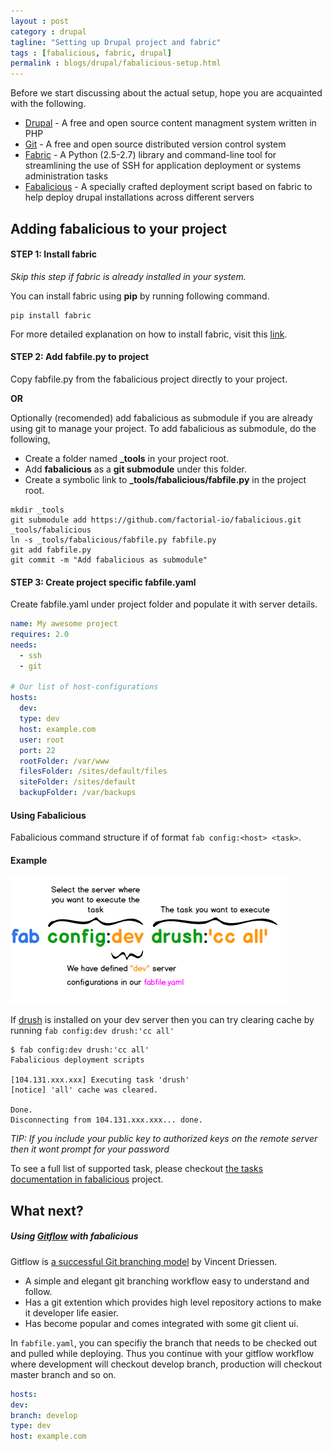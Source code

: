 ```yaml
---
layout : post
category : drupal
tagline: "Setting up Drupal project and fabric"
tags : [fabalicious, fabric, drupal]
permalink : blogs/drupal/fabalicious-setup.html
---
```


Before we start discussing about the actual setup, hope you are acquainted with the following.

- [Drupal](https://www.drupal.org) - A free and open source content managment system written in PHP
- [Git](https://git-scm.com/) - A free and open source distributed version control system
- [Fabric](http://www.fabfile.org/index.html) - A Python (2.5-2.7) library and command-line tool for streamlining the use of SSH for application deployment or systems administration tasks
- [Fabalicious](link) - A specially crafted deployment script based on fabric to help deploy drupal installations across different servers


## Adding fabalicious to your project

#### STEP 1: Install **fabric**

_Skip this step if fabric is already installed in your system._

You can install fabric using **pip** by running following command.

```
pip install fabric
```

For more detailed explanation on how to install fabric, visit this [link](http://www.fabfile.org/installing.html).

#### STEP 2: Add **fabfile.py** to project

Copy fabfile.py from the fabalicious project directly to your project.

**OR**

Optionally (recomended) add fabalicious as submodule if you are already using git to manage your project. To add fabalicious as submodule, do the following,

- Create a folder named **_tools** in your project root.
- Add **fabalicious** as a **git submodule** under this folder.
- Create a symbolic link to **_tools/fabalicious/fabfile.py** in the project root.


```
mkdir _tools
git submodule add https://github.com/factorial-io/fabalicious.git _tools/fabalicious
ln -s _tools/fabalicious/fabfile.py fabfile.py
git add fabfile.py
git commit -m "Add fabalicious as submodule"
```
#### STEP 3: Create project specific **fabfile.yaml**
Create fabfile.yaml under project folder and populate it with server details.

```yaml
name: My awesome project
requires: 2.0
needs:
  - ssh
  - git

# Our list of host-configurations
hosts:
  dev:
  type: dev
  host: example.com
  user: root
  port: 22
  rootFolder: /var/www
  filesFolder: /sites/default/files
  siteFolder: /sites/default
  backupFolder: /var/backups
```
#### Using Fabalicious

Fabalicious command structure if of format `fab config:<host> <task>`.

#### Example

![Fabalicious Command](/assets/images/fabalicious-command-breakdown.png "Fabalicious command structure.")

If [drush](http://www.drush.org/en/master/) is installed on your dev server then you can try clearing cache by running `fab config:dev drush:'cc all'`

```
$ fab config:dev drush:'cc all'
Fabalicious deployment scripts

[104.131.xxx.xxx] Executing task 'drush'
[notice] 'all' cache was cleared.

Done.
Disconnecting from 104.131.xxx.xxx... done.
```
_TIP: If you include your public key to authorized keys on the remote server then it wont prompt for your password_

To see a full list of supported task, please checkout [the tasks documentation in fabalicious](https://github.com/factorial-io/fabalicious#tasks) project.



## What next?

##### Using [Gitflow](https://github.com/nvie/gitflow) with fabalicious

Gitflow is [a successful Git branching model](http://nvie.com/posts/a-successful-git-branching-model/) by Vincent Driessen.

- A simple and elegant git branching workflow easy to understand and follow.
- Has a git extention which provides high level repository actions to make it developer life easier.
- Has become popular and comes integrated with some git client ui.

In `fabfile.yaml`, you can specifiy the branch that needs to be checked out and pulled while deploying. Thus you continue with your gitflow workflow where development will checkout develop branch, production will checkout master branch and so on.

```yaml
hosts:
dev:
branch: develop
type: dev
host: example.com
```

